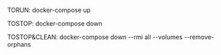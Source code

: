 TORUN: docker-compose up

TOSTOP: docker-compose down

TOSTOP&CLEAN: docker-compose down --rmi all --volumes --remove-orphans
